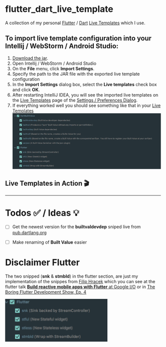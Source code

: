 # flutter_dart_live_template
A collection of my personal [Flutter](https://flutter.io) / [Dart](https://www.dartlang.org) [Live Templates](https://www.jetbrains.com/help/idea/using-live-templates.html) which I use. 


## To import live template configuration into your Intellij / WebStorm / Android Studio: 
1. [Download the jar](./flutter_built_value_template.jar).
2. Open Intellij / WebStorm / Android Studio
3. On the **File** menu, click **Import Settings**.
4. Specify the path to the JAR file with the exported live template configuration
5. In the **Import Settings** dialog box, select the **Live templates** check box and click **OK**.
6. After restarting IntelliJ IDEA, you will see the imported live templates on the [Live Templates][1] page of the [Settings / Preferences Dialog](https://www.jetbrains.com/help/idea/settings-preferences-dialog.html).
7. If everything worked well you should see something like that in your [Live Templates][1]
![Screenshot Live Templates](./img/live_template.png)

## Live Templates in Action 🎬

___


[1]: https://www.jetbrains.com/help/idea/settings-live-templates.html


# Todos ✅ / Ideas 💡
- [ ] Get the newest version for the **builtvaldevdep** sniped live from [pub.dartlang.org](https://pub.dartlang.org/)

- [ ] Make renaming of **Built Value** easier

# Disclaimer Flutter 
The two snipped (**snk** & **stmbld**) in the flutter section, are just my implementation of the snippes from [Filip Hracek](https://github.com/filiph) which you can see at the flutter talk [**Build   reactive mobile apps with Flutter** at Google I/O](https://youtu.be/RS36gBEp8OI?t=24m16s) or in [The Boring Flutter Development Show, Ep. 4](https://youtu.be/fahC3ky_zW0?t=56m55s)

![Screenhot flutter Live Templates](./img/flutter_live_templates.png)